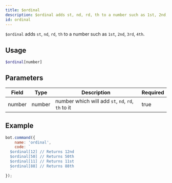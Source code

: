 ```yaml
---
title: $ordinal
description: $ordinal adds st, nd, rd, th to a number such as 1st, 2nd, 3rd, 4th.
id: ordinal
---
```


`$ordinal` adds `st`, `nd`, `rd`, `th` to a number such as `1st`, `2nd`, `3rd`, `4th`.

## Usage

```php
$ordinal[number]
```

## Parameters

| Field  | Type   | Description                                        | Required |
|--------|--------|----------------------------------------------------|----------|
| number | number | number which will add `st`, `nd`, `rd`, `th` to it | true     |

## Example

```javascript
bot.command({
    name: 'ordinal',
    code: `
  $ordinal[12] // Returns 12nd 
  $ordinal[50] // Returns 50th
  $ordinal[11] // Returns 11st
  $ordinal[88] // Returns 88th
  `
});
```
